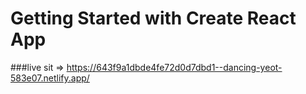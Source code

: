 # Getting Started with Create React App

###live sit => https://643f9a1dbde4fe72d0d7dbd1--dancing-yeot-583e07.netlify.app/